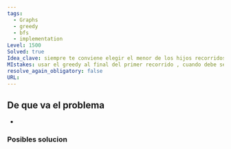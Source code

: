 ```yaml
---
tags:
  - Graphs
  - greedy
  - bfs
  - implementation
Level: 1500
Solved: true 
Idea_clave: siempre te conviene elegir el menor de los hijos recorridos
MIstakes: usar el greedy al final del primer recorrido , cuando debe ser simpre
resolve_again_obligatory: false
URL: 
---
```


## De que va el problema

- 

### Posibles solucion
